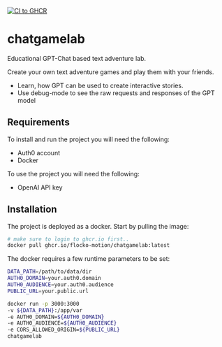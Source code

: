 [![CI to GHCR](https://github.com/flocko-motion/chatgamelab/actions/workflows/docker-image.yml/badge.svg)](https://github.com/flocko-motion/chatgamelab/actions/workflows/docker-image.yml)

# chatgamelab

Educational GPT-Chat based text adventure lab. 

Create your own text adventure games and play them with your friends.

- Learn, how GPT can be used to create interactive stories.
- Use debug-mode to see the raw requests and responses of the GPT model 

## Requirements

To install and run the project you will need the following:
- Auth0 account
- Docker

To use the project you will need the following:
- OpenAI API key

## Installation

The project is deployed as a docker. Start by pulling the image:

```bash
# make sure to login to ghcr.io first..
docker pull ghcr.io/flocko-motion/chatgamelab:latest
```

The docker requires a few
runtime parameters to be set:

```bash 
DATA_PATH=/path/to/data/dir
AUTH0_DOMAIN=your.auth0.domain
AUTH0_AUDIENCE=your.auth0.audience
PUBLIC_URL=your.public.url

docker run -p 3000:3000
-v ${DATA_PATH}:/app/var
-e AUTH0_DOMAIN=${AUTH0_DOMAIN}
-e AUTH0_AUDIENCE=${AUTH0_AUDIENCE}
-e CORS_ALLOWED_ORIGIN=${PUBLIC_URL}
chatgamelab
```
